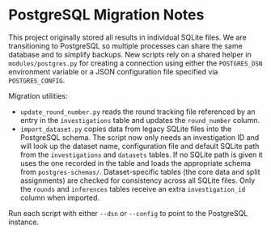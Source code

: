 # PostgreSQL Migration Notes

This project originally stored all results in individual SQLite files. We are
transitioning to PostgreSQL so multiple processes can share the same database
and to simplify backups. New scripts rely on a shared helper in
`modules/postgres.py` for creating a connection using either the `POSTGRES_DSN`
environment variable or a JSON configuration file specified via
`POSTGRES_CONFIG`.

Migration utilities:

- `update_round_number.py` reads the round tracking file referenced by an entry
  in the `investigations` table and updates the `round_number` column.
- `import_dataset.py` copies data from legacy SQLite files into the
  PostgreSQL schema. The script now only needs an investigation ID and will
  look up the dataset name, configuration file and default SQLite path from the
  `investigations` and `datasets` tables. If no SQLite path is given it uses the
  one recorded in the table and loads the appropriate schema from
  `postgres-schemas/`. Dataset-specific tables (the core data and split
  assignments) are checked for consistency across all SQLite files. Only the
  `rounds` and `inferences` tables receive an extra `investigation_id` column
  when imported.

Run each script with either `--dsn` or `--config` to point to the PostgreSQL
instance.

